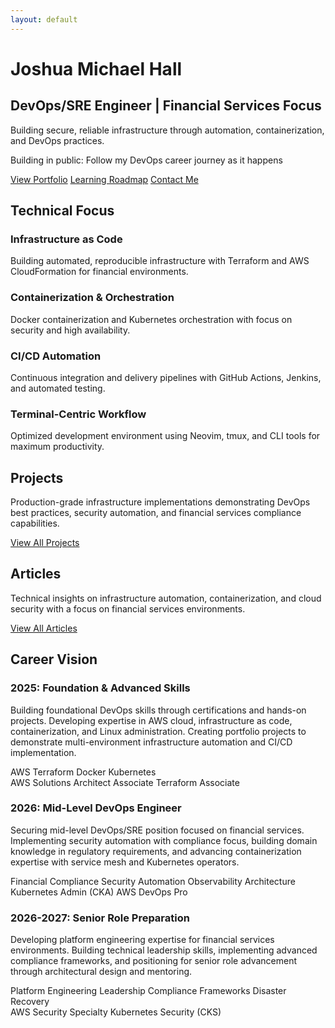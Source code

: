 ```yaml
---
layout: default
---
```


<div class="hero-section with-divider">
  <div class="hero-content">
    <h1>Joshua Michael Hall</h1>
    <h2>DevOps/SRE Engineer | Financial Services Focus</h2>
    <p>Building secure, reliable infrastructure through automation, containerization, and DevOps practices.</p>
    <p class="building-in-public"><span class="highlight">Building in public:</span> Follow my DevOps career journey as it happens</p>
    <div class="hero-links">
      <a href="/portfolio" class="btn primary-btn">View Portfolio</a>
      <a href="/roadmap" class="btn accent-btn">Learning Roadmap</a>
      <a href="/contact" class="btn secondary-btn">Contact Me</a>
    </div>
  </div>
</div>

<div class="home-section with-divider" id="technical-focus">
  <h2>Technical Focus</h2>
  <div class="tech-focus-grid">
    <div class="tech-focus-item">
      <h3>Infrastructure as Code</h3>
      <p>Building automated, reproducible infrastructure with Terraform and AWS CloudFormation for financial environments.</p>
    </div>
    <div class="tech-focus-item">
      <h3>Containerization & Orchestration</h3>
      <p>Docker containerization and Kubernetes orchestration with focus on security and high availability.</p>
    </div>
    <div class="tech-focus-item">
      <h3>CI/CD Automation</h3>
      <p>Continuous integration and delivery pipelines with GitHub Actions, Jenkins, and automated testing.</p>
    </div>
    <div class="tech-focus-item">
      <h3>Terminal-Centric Workflow</h3>
      <p>Optimized development environment using Neovim, tmux, and CLI tools for maximum productivity.</p>
    </div>
  </div>
</div>

<div class="home-section with-divider" id="projects">
  <h2>Projects</h2>
  <p class="section-intro-text">Production-grade infrastructure implementations demonstrating DevOps best practices, security automation, and financial services compliance capabilities.</p>
  <div id="github-projects"></div>
  <div class="section-link">
    <a href="/portfolio" class="btn outlined-btn">View All Projects</a>
  </div>
</div>

<div class="home-section no-divider" id="articles">
  <h2>Articles</h2>
  <p class="section-intro-text">Technical insights on infrastructure automation, containerization, and cloud security with a focus on financial services environments.</p>
  <div id="devto-articles"></div>
  <div class="section-link">
    <a href="/blog" class="btn outlined-btn">View All Articles</a>
  </div>
</div>

<div class="home-section no-divider" id="career-vision">
  <h2>Career Vision</h2>
  <div class="career-timeline">
    <div class="timeline-item">
      <div class="timeline-marker"></div>
      <div class="timeline-content">
        <h3>2025: Foundation & Advanced Skills</h3>
        <p>Building foundational DevOps skills through certifications and hands-on projects. Developing expertise in AWS cloud, infrastructure as code, containerization, and Linux administration. Creating portfolio projects to demonstrate multi-environment infrastructure automation and CI/CD implementation.</p>
        <div class="timeline-details-row">
          <div class="timeline-skills">
            <span class="skill-tag">AWS</span>
            <span class="skill-tag">Terraform</span>
            <span class="skill-tag">Docker</span>
            <span class="skill-tag">Kubernetes</span>
          </div>
          <div class="timeline-certs">
            <span class="cert-badge">AWS Solutions Architect Associate</span>
            <span class="cert-badge">Terraform Associate</span>
          </div>
        </div>
      </div>
    </div>
    <div class="timeline-item">
      <div class="timeline-marker"></div>
      <div class="timeline-content">
        <h3>2026: Mid-Level DevOps Engineer</h3>
        <p>Securing mid-level DevOps/SRE position focused on financial services. Implementing security automation with compliance focus, building domain knowledge in regulatory requirements, and advancing containerization expertise with service mesh and Kubernetes operators.</p>
        <div class="timeline-details-row">
          <div class="timeline-skills">
            <span class="skill-tag">Financial Compliance</span>
            <span class="skill-tag">Security Automation</span>
            <span class="skill-tag">Observability</span>
            <span class="skill-tag">Architecture</span>
          </div>
          <div class="timeline-certs">
            <span class="cert-badge">Kubernetes Admin (CKA)</span>
            <span class="cert-badge">AWS DevOps Pro</span>
          </div>
        </div>
      </div>
    </div>
    <div class="timeline-item">
      <div class="timeline-marker"></div>
      <div class="timeline-content">
        <h3>2026-2027: Senior Role Preparation</h3>
        <p>Developing platform engineering expertise for financial services environments. Building technical leadership skills, implementing advanced compliance frameworks, and positioning for senior role advancement through architectural design and mentoring.</p>
        <div class="timeline-details-row">
          <div class="timeline-skills">
            <span class="skill-tag">Platform Engineering</span>
            <span class="skill-tag">Leadership</span>
            <span class="skill-tag">Compliance Frameworks</span>
            <span class="skill-tag">Disaster Recovery</span>
          </div>
          <div class="timeline-certs">
            <span class="cert-badge">AWS Security Specialty</span>
            <span class="cert-badge">Kubernetes Security (CKS)</span>
          </div>
        </div>
      </div>
    </div>
  </div>
</div>


<script>
  // Add animation to timeline items
  document.addEventListener('DOMContentLoaded', function() {
    const timelineItems = document.querySelectorAll('.timeline-item');
    
    const observer = new IntersectionObserver((entries) => {
      entries.forEach(entry => {
        if (entry.isIntersecting) {
          entry.target.classList.add('animate');
        }
      });
    }, { threshold: 0.5 });
    
    timelineItems.forEach(item => {
      observer.observe(item);
    });
  });
</script>